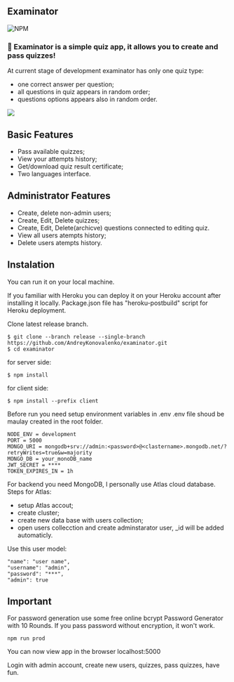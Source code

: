 ## Examinator

![NPM](https://img.shields.io/npm/l/react-toastify.svg?label=%F0%9F%93%9Clicense&style=for-the-badge)

### 🎉 Examinator is a simple quiz app, it allows you to create and pass quizzes!

At current stage of development examinator has only one quiz type:

- one correct answer per question;
- all questions in quiz appears in random order;
- questions options appears also in random order.

<kbd>
  <img src="https://user-images.githubusercontent.com/16167616/190920500-0e8fb83a-9fa7-4e7a-9235-c2dc7e38207d.gif"/>

</kbd>

## Basic Features

- Pass available quizzes;
- View your attempts history;
- Get/download quiz result certificate;
- Two languages interface.

## Administrator Features

- Create, delete non-admin users;
- Create, Edit, Delete quizzes;
- Create, Edit, Delete(archicve) questions connected to editing quiz.
- View all users atempts history;
- Delete users atempts history.

## Instalation

You can run it on your local machine.

If you familiar with Heroku you can deploy it on your Heroku account after installing it locally.
Package.json file has "heroku-postbuild" script for Heroku deployment.

Clone latest release branch.

```
$ git clone --branch release --single-branch https://github.com/AndreyKonovalenko/examinator.git
$ cd examinator
```

for server side:

```
$ npm install
```

for client side:

```
$ npm install --prefix client
```

Before run you need setup environment variables in .env
.env file shoud be maulay created in the root folder.

```
NODE_ENV = development
PORT = 5000
MONGO_URI = mongodb+srv://admin:<password>@<clastername>.mongodb.net/?retryWrites=true&w=majority
MONGO_DB = your_monoDB_name
JWT_SECRET = ****
TOKEN_EXPIRES_IN = 1h
```

For backend you need MongoDB, I personally use Atlas cloud database.
Steps for Atlas:

- setup Atlas accout;
- create cluster;
- create new data base with users collection;
- open users collecction and create adminstarator user, \_id will be added automaticly.

Use this user model:

```
"name": "user name",
"username": "admin",
"password": "***",
"admin": true
```

## Important

For password generation use some free online bcrypt Password Generator with 10 Rounds.
If you pass password without encryption, it won't work.

```
npm run prod
```

You can now view app in the browser localhost:5000

Login with admin account, create new users, quizzes, pass quizzes, have fun.
